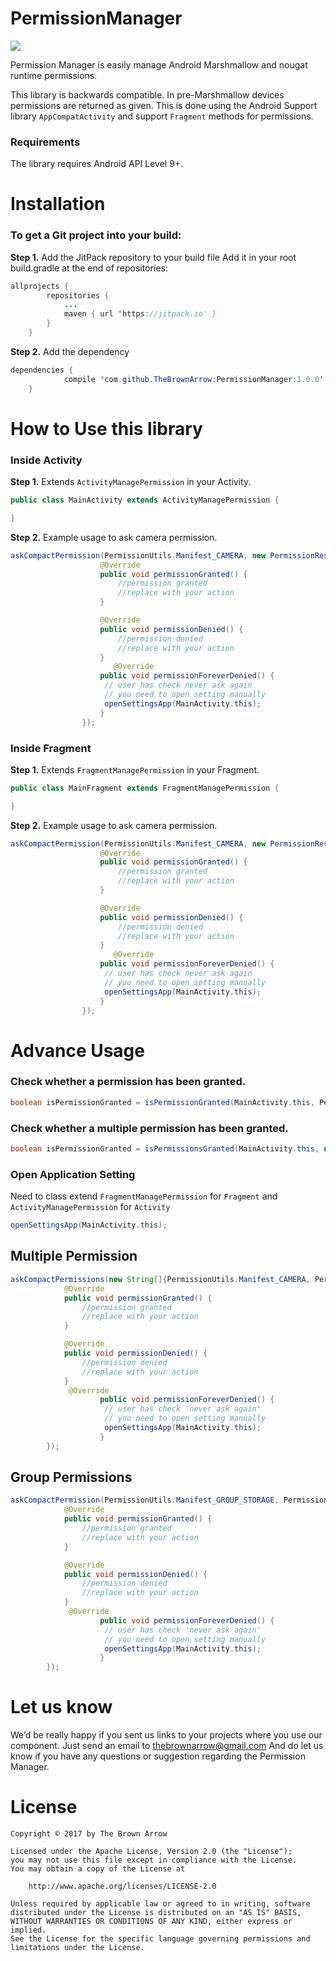 # PermissionManager

[![](https://jitpack.io/v/TheBrownArrow/PermissionManager.svg)](https://jitpack.io/#TheBrownArrow/PermissionManager)

Permission Manager is easily manage Android Marshmallow and nougat runtime permissions.

This library is backwards compatible. In pre-Marshmallow devices permissions are returned as given. This is done using the Android Support library `AppCompatActivity` and support `Fragment` methods for permissions.

### Requirements

The library requires Android API Level 9+.


# Installation

### To get a Git project into your build:

**Step 1.** Add the JitPack repository to your build file
Add it in your root build.gradle at the end of repositories:
```java
allprojects {
		repositories {
			...
			maven { url 'https://jitpack.io' }
		}
	}
```
**Step 2.** Add the dependency
```java
dependencies {
	        compile 'com.github.TheBrownArrow:PermissionManager:1.0.0'
	}
```

# How to Use this library

### Inside Activity

**Step 1.** Extends `ActivityManagePermission` in your Activity.
```java
public class MainActivity extends ActivityManagePermission {

}
```
**Step 2.** Example usage to ask camera permission.
```java
askCompactPermission(PermissionUtils.Manifest_CAMERA, new PermissionResult() {
                    @Override
                    public void permissionGranted() {
                        //permission granted
                        //replace with your action
                    }

                    @Override
                    public void permissionDenied() {
                        //permission denied
                        //replace with your action
                    }
                       @Override
                    public void permissionForeverDenied() {
                     // user has check never ask again
                     // you need to open setting manually
                     openSettingsApp(MainActivity.this);
                    }
                });
```

### Inside Fragment

**Step 1.** Extends `FragmentManagePermission` in your Fragment.
```java
public class MainFragment extends FragmentManagePermission {

}
```
**Step 2.** Example usage to ask camera permission.
```java
askCompactPermission(PermissionUtils.Manifest_CAMERA, new PermissionResult() {
                    @Override
                    public void permissionGranted() {
                        //permission granted
                        //replace with your action
                    }

                    @Override
                    public void permissionDenied() {
                        //permission denied
                        //replace with your action
                    }
                       @Override
                    public void permissionForeverDenied() {
                     // user has check never ask again
                     // you need to open setting manually
                     openSettingsApp(MainActivity.this);
                    }
                });
```


# Advance Usage

### Check whether a permission has been granted.
```java
boolean isPermissionGranted = isPermissionGranted(MainActivity.this, PermissionUtils.Manifest_WRITE_EXTERNAL_STORAGE);
```
### Check whether a multiple permission has been granted.
```java
boolean isPermissionGranted = isPermissionsGranted(MainActivity.this, new String[] {PermissionUtils.Manifest_WRITE_EXTERNAL_STORAGE, PermissionUtils.Manifest_CAMERA});
```

### Open Application Setting
Need to class extend `FragmentManagePermission` for `Fragment` and `ActivityManagePermission` for `Activity`
```java
openSettingsApp(MainActivity.this);
```

## Multiple Permission
```java
askCompactPermissions(new String[]{PermissionUtils.Manifest_CAMERA, PermissionUtils.Manifest_WRITE_EXTERNAL_STORAGE}, new PermissionResult() {
            @Override
            public void permissionGranted() {
                //permission granted
                //replace with your action
            }

            @Override
            public void permissionDenied() {
                //permission denied
                //replace with your action
            }
             @Override
                    public void permissionForeverDenied() {
                     // user has check 'never ask again'
                     // you need to open setting manually
                     openSettingsApp(MainActivity.this);
                    }
        });
```

## Group Permissions
```java
askCompactPermission(PermissionUtils.Manifest_GROUP_STORAGE, PermissionUtils.Manifest_WRITE_EXTERNAL_STORAGE}, new PermissionResult() {
            @Override
            public void permissionGranted() {
                //permission granted
                //replace with your action
            }

            @Override
            public void permissionDenied() {
                //permission denied
                //replace with your action
            }
             @Override
                    public void permissionForeverDenied() {
                     // user has check 'never ask again'
                     // you need to open setting manually
                     openSettingsApp(MainActivity.this);
                    }
        });
```


# Let us know
We’d be really happy if you sent us links to your projects where you use our component. Just send an email to <a href="mailto:thebrownarrow@gmail.com">thebrownarrow@gmail.com</a> And do let us know if you have any questions or suggestion regarding the Permission Manager.


# License

```
Copyright © 2017 by The Brown Arrow

Licensed under the Apache License, Version 2.0 (the "License");
you may not use this file except in compliance with the License.
You may obtain a copy of the License at

    http://www.apache.org/licenses/LICENSE-2.0

Unless required by applicable law or agreed to in writing, software
distributed under the License is distributed on an "AS IS" BASIS,
WITHOUT WARRANTIES OR CONDITIONS OF ANY KIND, either express or implied.
See the License for the specific language governing permissions and
limitations under the License.
```
